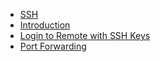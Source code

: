 * [SSH](README.md)
* [Introduction](introduction.md)
* [Login to Remote with SSH Keys](login-to-remote-with-ssh-keys.md)
* [Port Forwarding](port-forwarding.md)
